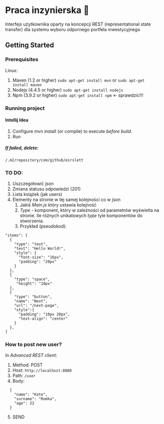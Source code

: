 # Praca inzynierska :honeybee:
Interfejs użytkownika oparty na koncepcji REST (representational state transfer) dla systemu wyboru odpornego portfela inwestycyjnego

## Getting Started

### Prerequisites

Linux:

1. Maven (1.2 or higher)
`sudo apt-get install mvn` or `sudo apt-get install maven`
2. Nodejs (4.4.5 or higher)
`sudo apt-get install nodejs`
3. Npm (3.9.2 or higher)
`sudo apt-get install npm` <- sprawdzic!!!

### Running project

#### Intellij Idea
1. Configure mvn install (or compile) to execute *before build*.
2. Run

##### If failed, delete: 
`/.m2/repository/com/github/eirslett`

### TO DO:
1. Uszczegółowić json
2. Zmiana statusu odpowiedzi (201)
3. Lista książek (jak users)
4. Elementy na stronie w tej samej kolejności co w json
    1. Jakiś *Main.js* który ustawia kolejność
    2. *Type* - komponent, który w zależności od parametrów wyświetla na stronie. Ile różnych unikatowych *type* tyle komponentów do stworzenia.
    3. Przykład (pseudokod):
  ```
  "items": [
    {
      "type": "text",
      "text": "Hello World!",
      "style": {
        "font-size": "16px",
        "padding": "20px"
      }
    },
    {
      "type": "space",
       "height": "10px" 
    },
    {
      "type": "button",
      "name": "Next",
      "url": "/next-page",
      "style":{
        "padding": "10px 20px",
        "text-align": "center"
      }    
    },
  ]
  ```

### How to post new user?
In *Advanced REST client*:
1. Method: POST
2. Host: `http://localhost:8080`
3. Path: `/user`
4. Body:
```
  {
    "name": "Kate",
    "surname": "Romka",
    "age": 22
  }
```
  5. SEND
